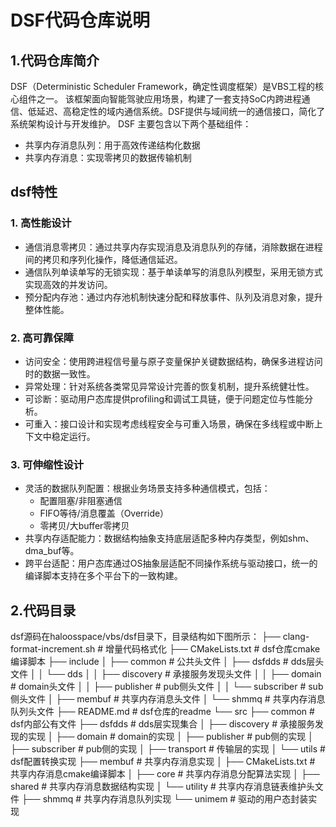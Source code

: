 # DSF代码仓库说明
## 1.代码仓库简介
DSF（Deterministic Scheduler Framework，确定性调度框架）是VBS工程的核心组件之一。
该框架面向智能驾驶应用场景，构建了一套支持SoC内跨进程通信、低延迟、高稳定性的域内通信系统。DSF提供与域间统一的通信接口，简化了系统架构设计与开发维护。
DSF 主要包含以下两个基础组件：
- 共享内存消息队列：用于高效传递结构化数据
- 共享内存消息：实现零拷贝的数据传输机制
## dsf特性
### 1. 高性能设计
  - 通信消息零拷贝：通过共享内存实现消息及消息队列的存储，消除数据在进程间的拷贝和序列化操作，降低通信延迟。
  - 通信队列单读单写的无锁实现：基于单读单写的消息队列模型，采用无锁方式实现高效的并发访问。
  - 预分配内存池：通过内存池机制快速分配和释放事件、队列及消息对象，提升整体性能。
### 2. 高可靠保障
  - 访问安全：使用跨进程信号量与原子变量保护关键数据结构，确保多进程访问时的数据一致性。
  - 异常处理：针对系统各类常见异常设计完善的恢复机制，提升系统健壮性。
  - 可诊断：驱动用户态库提供profiling和调试工具链，便于问题定位与性能分析。
  - 可重入：接口设计和实现考虑线程安全与可重入场景，确保在多线程或中断上下文中稳定运行。
### 3. 可伸缩性设计
  - 灵活的数据队列配置：根据业务场景支持多种通信模式，包括：
    - 配置阻塞/非阻塞通信
    - FIFO等待/消息覆盖（Override）
    - 零拷贝/大buffer零拷贝
  - 共享内存适配能力：数据结构抽象支持底层适配多种内存类型，例如shm、dma_buf等。
  - 跨平台适配：用户态库通过OS抽象层适配不同操作系统与驱动接口，统一的编译脚本支持在多个平台下的一致构建。
## 2.代码目录
dsf源码在haloosspace/vbs/dsf目录下，目录结构如下图所示：
├── clang-format-increment.sh       # 增量代码格式化
├── CMakeLists.txt                  # dsf仓库cmake编译脚本
├── include
│   ├── common                      # 公共头文件
│   ├── dsfdds                      # dds层头文件
│   │   └── dds
│   │       ├── discovery           # 承接服务发现头文件
│   │       ├── domain              # domain头文件
│   │       ├── publisher           # pub侧头文件
│   │       └── subscriber          # sub侧头文件
│   ├── membuf                      # 共享内存消息头文件
│   └── shmmq                       # 共享内存消息队列头文件
├── README.md                       # dsf仓库的readme
└── src
    ├── common                      # dsf内部公有文件
    ├── dsfdds                      # dds层实现集合
    │   ├── discovery               # 承接服务发现的实现
    │   ├── domain                  # domain的实现
    │   ├── publisher               # pub侧的实现
    │   ├── subscriber              # pub侧的实现
    │   ├── transport               # 传输层的实现
    │   └── utils                   # dsf配置转换实现
    ├── membuf                      # 共享内存消息实现
    │   ├── CMakeLists.txt          # 共享内存消息cmake编译脚本
    │   ├── core                    # 共享内存消息分配算法实现
    │   ├── shared                  # 共享内存消息数据结构实现
    │   └── utility                 # 共享内存消息链表维护头文件
    ├── shmmq                       # 共享内存消息队列实现
    └── unimem                      # 驱动的用户态封装实现
